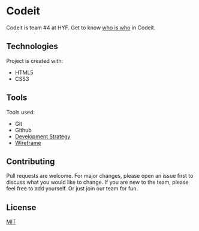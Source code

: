 # Codeit

Codeit is team #4 at HYF.
Get to know [who is who](https://lujianna.github.io/codeit/) in Codeit.

## Technologies
Project is created with:
* HTML5
* CSS3

## Tools
Tools used:
* Git
* Github
* [Development Strategy](development-strategy.md)
* [Wireframe](wireframe.png)

## Contributing
Pull requests are welcome. For major changes, please open an issue first to discuss what you would like to change.
If you are new to the team, please feel free to add yourself.
Or just join our team for fun.

## License
[MIT](https://choosealicense.com/licenses/mit/)